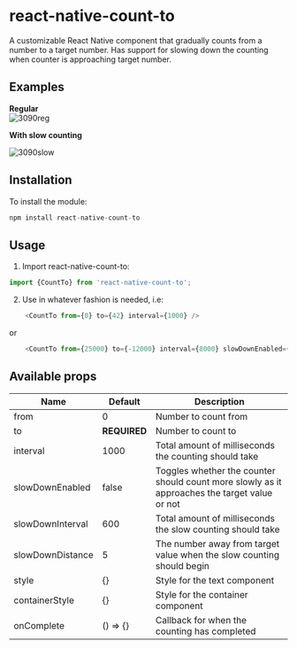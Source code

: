 
<br />

# react-native-count-to

A customizable React Native component that gradually counts from a number to a target number. Has support for slowing down the counting when counter is approaching target number.

## Examples

**Regular**<br >
![3090reg](https://user-images.githubusercontent.com/77272390/104326693-4ca69c80-54ea-11eb-9945-6b7f836d0826.gif)


**With slow counting**

![3090slow](https://user-images.githubusercontent.com/77272390/104326741-5af4b880-54ea-11eb-9a63-02ee22607c33.gif)

## Installation
To install the module:
```javascript
npm install react-native-count-to
```

## Usage

1.  Import react-native-count-to:

```javascript
import {CountTo} from 'react-native-count-to';
```

2.  Use in whatever fashion is needed, i.e:

```javascript
    <CountTo from={0} to={42} interval={1000} />
```
or 
```javascript
    <CountTo from={25000} to={-12000} interval={8000} slowDownEnabled={true} slowDownDistance={100} slowDownInterval={2000} />
```


## Available props

| Name                          |  Default| Description                                                                                                                                                   |
 ------------------------------ |  -------------------------------------------------------------------------------------------------------|---------------------------------- |
| from                    | 0 |  Number to count from                                                                                         |
| to              | **REQUIRED**                             | Number to count to                                                                                                |
| interval                   | 1000                 | Total amount of milliseconds the counting should take                                                                                                                       |
| slowDownEnabled             | false                            | Toggles whether the counter should count more slowly as it approaches the target value or not                                                                                                |
|   slowDownInterval             | 600                          | Total amount of milliseconds the slow counting should take                                                                                            |
| slowDownDistance                    | 5                           | The number away from target value when the slow counting should begin                         |
| style                   | {}                           | Style for the text component                                                                                                                       |
| containerStyle                  | {}                        | Style for the container component
| onComplete                  | () => {}                        | Callback for when the counting has completed    

